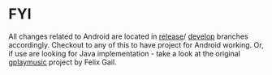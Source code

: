 # FYI
All changes related to Android are located in [release](https://github.com/RuslanKuziak/gplaymusic-sdk-android/tree/release)/
[develop](https://github.com/RuslanKuziak/gplaymusic-sdk-android/tree/release) branches accordingly.
Checkout to any of this to have project for Android working.
Or, if use are looking for Java implementation - take a look at the original [gplaymusic](https://github.com/FelixGail/gplaymusic) project by Felix Gail.
